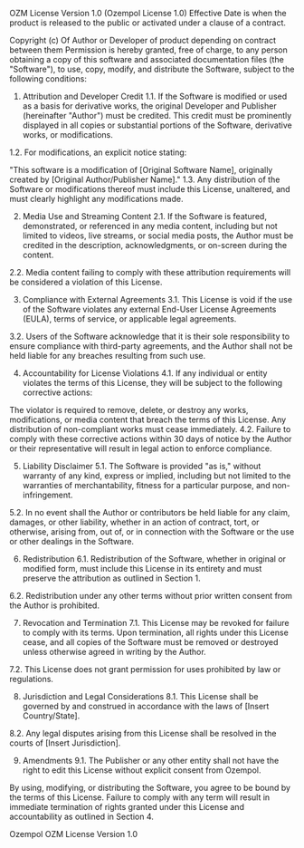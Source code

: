 
OZM License Version 1.0 (Ozempol License 1.0)
Effective Date is when the product is released to the public or activated under a clause of a contract.

Copyright (c) Of Author or Developer of product depending on contract between them
Permission is hereby granted, free of charge, to any person obtaining a copy of this software and associated documentation files (the "Software"), to use, copy, modify, and distribute the Software, subject to the following conditions:

1. Attribution and Developer Credit
1.1. If the Software is modified or used as a basis for derivative works, the original Developer and Publisher (hereinafter "Author") must be credited. This credit must be prominently displayed in all copies or substantial portions of the Software, derivative works, or modifications.

1.2. For modifications, an explicit notice stating:

"This software is a modification of [Original Software Name], originally created by [Original Author/Publisher Name]."
1.3. Any distribution of the Software or modifications thereof must include this License, unaltered, and must clearly highlight any modifications made.

2. Media Use and Streaming Content
2.1. If the Software is featured, demonstrated, or referenced in any media content, including but not limited to videos, live streams, or social media posts, the Author must be credited in the description, acknowledgments, or on-screen during the content.

2.2. Media content failing to comply with these attribution requirements will be considered a violation of this License.

3. Compliance with External Agreements
3.1. This License is void if the use of the Software violates any external End-User License Agreements (EULA), terms of service, or applicable legal agreements.

3.2. Users of the Software acknowledge that it is their sole responsibility to ensure compliance with third-party agreements, and the Author shall not be held liable for any breaches resulting from such use.

4. Accountability for License Violations
4.1. If any individual or entity violates the terms of this License, they will be subject to the following corrective actions:

The violator is required to remove, delete, or destroy any works, modifications, or media content that breach the terms of this License.
Any distribution of non-compliant works must cease immediately.
4.2. Failure to comply with these corrective actions within 30 days of notice by the Author or their representative will result in legal action to enforce compliance.

5. Liability Disclaimer
5.1. The Software is provided "as is," without warranty of any kind, express or implied, including but not limited to the warranties of merchantability, fitness for a particular purpose, and non-infringement.

5.2. In no event shall the Author or contributors be held liable for any claim, damages, or other liability, whether in an action of contract, tort, or otherwise, arising from, out of, or in connection with the Software or the use or other dealings in the Software.

6. Redistribution
6.1. Redistribution of the Software, whether in original or modified form, must include this License in its entirety and must preserve the attribution as outlined in Section 1.

6.2. Redistribution under any other terms without prior written consent from the Author is prohibited.

7. Revocation and Termination
7.1. This License may be revoked for failure to comply with its terms. Upon termination, all rights under this License cease, and all copies of the Software must be removed or destroyed unless otherwise agreed in writing by the Author.

7.2. This License does not grant permission for uses prohibited by law or regulations.

8. Jurisdiction and Legal Considerations
8.1. This License shall be governed by and construed in accordance with the laws of [Insert Country/State].

8.2. Any legal disputes arising from this License shall be resolved in the courts of [Insert Jurisdiction].

9. Amendments
9.1. The Publisher or any other entity shall not have the right to edit this License without explicit consent from Ozempol.

By using, modifying, or distributing the Software, you agree to be bound by the terms of this License. Failure to comply with any term will result in immediate termination of rights granted under this License and accountability as outlined in Section 4.

Ozempol
OZM License Version 1.0